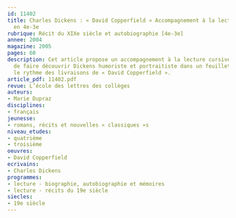 ```yaml
---
id: 11402
title: Charles Dickens : « David Copperfield » Accompagnement à la lecture cursive
  en 4e-3e
rubrique: Récit du XIXe siècle et autobiographie [4e-3e]
annee: 2004
magazine: 2005
pages: 60
description: Cet article propose un accompagnement à la lecture cursive qui se propose
  de faire découvrir Dickens humoriste et portraitiste dans un feuilleton respectant
  le rythme des livraisons de « David Copperfield ».
article_pdf: 11402.pdf
revue: L’école des lettres des collèges
auteurs:
- Marie Dupraz
disciplines:
- français
jeunesse:
- romans, récits et nouvelles « classiques »s
niveau_etudes:
- quatrième
- troisième
oeuvres:
- David Copperfield
ecrivains:
- Charles Dickens
programmes:
- lecture - biographie, autobiographie et mémoires
- lecture - récits du 19e siècle
siecles:
- 19e siècle
---
```

